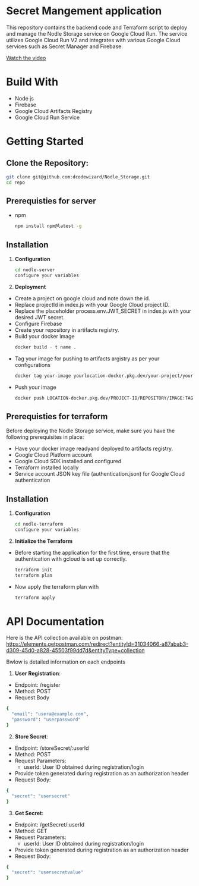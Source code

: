 #  Secret Mangement application 

This repository contains the backend code and Terraform script to deploy and manage the Nodle Storage service on Google Cloud Run. 
The service utilizes Google Cloud Run V2 and integrates with various Google Cloud services such as Secret Manager and 
Firebase.

[Watch the video](https://www.loom.com/share/25a32d1a12e4449db06b7eec2fde96e8)

# Build With

- Node js
- Firebase
- Google Cloud Artifacts Registry
- Google Cloud Run Service

# Getting Started

## Clone the Repository:
   ```bash
   git clone git@github.com:dcodewizard/Nodle_Storage.git
   cd repo
   ```

## Prerequisties for server

- npm

  ```bash
  npm install npm@latest -g
  ```
## Installation

1. **Configuration**
   ```bash
   cd nodle-server
   configure your variables
   ```

2. **Deployment**
- Create a project on google cloud and note down the id.
- Replace projectId in index.js with your Google Cloud project ID.
- Replace the placeholder process.env.JWT_SECRET in index.js with your desired JWT secret.
- Configure Firebase
- Create your repository in artifacts registry.
- Build your docker image
   ```bash
   docker build - t name .
   ```
- Tag your image for pushing to artifacts argistry as per your configurations
   ```bash
   docker tag your-image yourlocation-docker.pkg.dev/your-project/your-repo/your-image
   ```
- Push your image
   ```bash
   docker push LOCATION-docker.pkg.dev/PROJECT-ID/REPOSITORY/IMAGE:TAG
   ```
   
## Prerequisties for terraform

Before deploying the Nodle Storage service, make sure you have the following prerequisites in place:

- Have your docker image readyand deployed to artifacts registry.
- Google Cloud Platform account
- Google Cloud SDK installed and configured
- Terraform installed locally
- Service account JSON key file (authentication.json) for Google Cloud authentication

## Installation

1. **Configuration**
   ```bash
   cd nodle-terraform
   configure your variables
   ```

2. **Initialize the Terraform**

- Before starting the application for the first time, ensure that the authentication with gcloud is set up correctly.
   ```bash
   terraform init
   terraform plan
   ```
- Now apply the terraform plan with
   ```bash
   terraform apply
   ```

# API Documentation

Here is the API collection available on postman: 
https://elements.getpostman.com/redirect?entityId=31034066-a87abab3-d309-45d0-a828-45503f99dd7d&entityType=collection 

Bwlow is detailed information on each endpoints

1. **User Registration**:

- Endpoint: /register
- Method: POST
- Request Body
```bash
{
  "email": "usera@example.com",
  "password": "userpassword"
}
```
2. **Store Secret**:

- Endpoint: /storeSecret/:userId
- Method: POST
- Request Parameters:
  - userId: User ID obtained during registration/login
- Provide token generated during registration as an authorization header
- Request Body:
```bash
{
  "secret": "usersecret"
}
```
3. **Get Secret**:

- Endpoint: /getSecret/:userId
- Method: GET
- Request Parameters:
  - userId: User ID obtained during registration/login
- Provide token generated during registration as an authorization header
- Request Body:
```bash
{
  "secret": "usersecretvalue"
}
```
